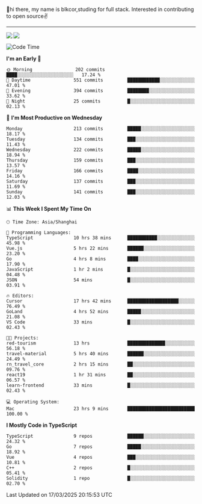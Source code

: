 👋hi there, my name is blkcor,studing for full stack.
Interested in contributing to open source✌️

<hr/>

![](https://github-readme-stats.vercel.app/api?username=blkcor)
<a href="https://github.com/blkcor/github-readme-stats">
    <img align="left" src="https://github-readme-stats.vercel.app/api/top-langs/?username=blkcor&hide=jupyter%20notebook,shaderlab,tex,c%23&langs_count=9" />
</a>


<!--START_SECTION:waka-->
![Code Time](http://img.shields.io/badge/Code%20Time-1%2C878%20hrs%2021%20mins-blue)

**I'm an Early 🐤** 

```text
🌞 Morning                202 commits         ████░░░░░░░░░░░░░░░░░░░░░   17.24 % 
🌆 Daytime                551 commits         ████████████░░░░░░░░░░░░░   47.01 % 
🌃 Evening                394 commits         ████████░░░░░░░░░░░░░░░░░   33.62 % 
🌙 Night                  25 commits          █░░░░░░░░░░░░░░░░░░░░░░░░   02.13 % 
```
📅 **I'm Most Productive on Wednesday** 

```text
Monday                   213 commits         █████░░░░░░░░░░░░░░░░░░░░   18.17 % 
Tuesday                  134 commits         ███░░░░░░░░░░░░░░░░░░░░░░   11.43 % 
Wednesday                222 commits         █████░░░░░░░░░░░░░░░░░░░░   18.94 % 
Thursday                 159 commits         ███░░░░░░░░░░░░░░░░░░░░░░   13.57 % 
Friday                   166 commits         ████░░░░░░░░░░░░░░░░░░░░░   14.16 % 
Saturday                 137 commits         ███░░░░░░░░░░░░░░░░░░░░░░   11.69 % 
Sunday                   141 commits         ███░░░░░░░░░░░░░░░░░░░░░░   12.03 % 
```


📊 **This Week I Spent My Time On** 

```text
🕑︎ Time Zone: Asia/Shanghai

💬 Programming Languages: 
TypeScript               10 hrs 38 mins      ███████████░░░░░░░░░░░░░░   45.98 % 
Vue.js                   5 hrs 22 mins       ██████░░░░░░░░░░░░░░░░░░░   23.20 % 
Go                       4 hrs 8 mins        ████░░░░░░░░░░░░░░░░░░░░░   17.90 % 
JavaScript               1 hr 2 mins         █░░░░░░░░░░░░░░░░░░░░░░░░   04.48 % 
JSON                     54 mins             █░░░░░░░░░░░░░░░░░░░░░░░░   03.91 % 

🔥 Editors: 
Cursor                   17 hrs 42 mins      ███████████████████░░░░░░   76.49 % 
GoLand                   4 hrs 52 mins       █████░░░░░░░░░░░░░░░░░░░░   21.08 % 
VS Code                  33 mins             █░░░░░░░░░░░░░░░░░░░░░░░░   02.43 % 

🐱‍💻 Projects: 
red-tourism              13 hrs              ██████████████░░░░░░░░░░░   56.18 % 
travel-material          5 hrs 40 mins       ██████░░░░░░░░░░░░░░░░░░░   24.49 % 
rn_travel_core           2 hrs 15 mins       ██░░░░░░░░░░░░░░░░░░░░░░░   09.76 % 
react19                  1 hr 31 mins        ██░░░░░░░░░░░░░░░░░░░░░░░   06.57 % 
learn-frontend           33 mins             █░░░░░░░░░░░░░░░░░░░░░░░░   02.43 % 

💻 Operating System: 
Mac                      23 hrs 9 mins       █████████████████████████   100.00 % 
```

**I Mostly Code in TypeScript** 

```text
TypeScript               9 repos             ██████░░░░░░░░░░░░░░░░░░░   24.32 % 
Go                       7 repos             █████░░░░░░░░░░░░░░░░░░░░   18.92 % 
Vue                      4 repos             ███░░░░░░░░░░░░░░░░░░░░░░   10.81 % 
C++                      2 repos             █░░░░░░░░░░░░░░░░░░░░░░░░   05.41 % 
Solidity                 1 repo              █░░░░░░░░░░░░░░░░░░░░░░░░   02.70 % 
```




 Last Updated on 17/03/2025 20:15:53 UTC
<!--END_SECTION:waka-->



